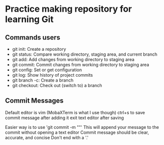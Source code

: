 # Practice making repository for learning Git

## Commands users

- git init: Create a repository
- git status: Compare working directory, staging area, and current branch
- git add: Add changes from working directory to staging area
- git commit: Commit changes from working directory to staging area
- git config: Set or get configuration
- git log: Show history of project commits
- git branch -c: Create a branch
- git checkout: Check out (switch to) a branch

## Commit Messages

Default editor is vim (MobaXTerm is what I use though)
  ctrl+s to save commit message after adding it
  exit text editor after saving

Easier way is to use 'git commit -m "<message>"'
  This will append your message to the commit without opening a text editor
  Commit message should be clear, accurate, and concise
  Don't end with a '.'
